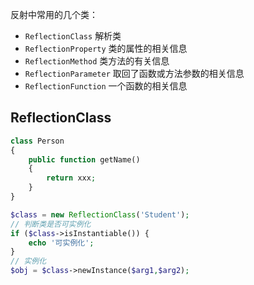 反射中常用的几个类：

- `ReflectionClass` 解析类
- `ReflectionProperty` 类的属性的相关信息
- `ReflectionMethod` 类方法的有关信息
- `ReflectionParameter` 取回了函数或方法参数的相关信息
- `ReflectionFunction` 一个函数的相关信息

## ReflectionClass

```php
class Person
{
    public function getName()
    {
        return xxx;
    }
}

$class = new ReflectionClass('Student');
// 判断类是否可实例化
if ($class->isInstantiable()) {
    echo '可实例化';
}
// 实例化
$obj = $class->newInstance($arg1,$arg2);




```

